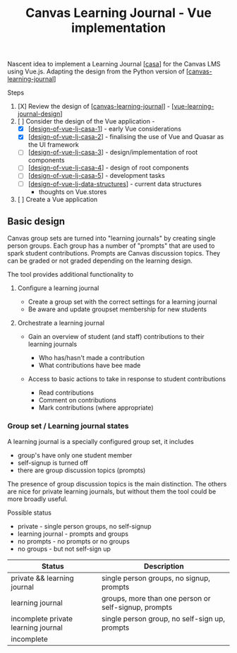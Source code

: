 ﻿---
backlinks:
- title: CASA Gallery
  url: /memex/sense/CASA/casa-gallery.html
tags: web-development, javascript, vue, canvas, casa
title: Canvas Learning Journal - Vue implementation
type: note
---
Nascent idea to implement a Learning Journal [[casa]] for the Canvas LMS using Vue.js. Adapting the design from the Python version of [[canvas-learning-journal]]

Steps

1. [X] Review the design of [[canvas-learning-journal]] - [[vue-learning-journal-design]]
2. [ ] Consider the design of the Vue application - 
   - [X] [[design-of-vue-lj-casa-1]] - early Vue considerations
   - [x] [[design-of-vue-lj-casa-2]] - finalising the use of Vue and Quasar as the UI framework 
   - [ ] [[design-of-vue-lj-casa-3]] - design/implementation of root components
   - [ ] [[design-of-vue-lj-casa-4]] - design of root components
   - [ ] [[design-of-vue-lj-casa-5]] - development tasks
   - [ ] [[design-of-vue-lj-data-structures]] - current data structures 
     - thoughts on Vue.stores

3. [ ] Create a Vue application

## Basic design

Canvas group sets are turned into "learning journals" by creating single person groups. Each group has a number of "prompts" that are used to spark student contributions. Prompts are Canvas discussion topics. They can be graded or not graded depending on the learning design.

The tool provides additional functionality to 

1. Configure a learning journal

   - Create a group set with the correct settings for a learning journal
   - Be aware and update groupset membership for new students
2. Orchestrate a learning journal

   - Gain an overview of student (and staff) contributions to their learning journals 

      - Who has/hasn't made a contribution
      - What contributions have bee made
   - Access to basic actions to take in response to student contributions

      - Read contributions
      - Comment on contributions
      - Mark contributions (where appropriate)

### Group set / Learning journal states

A learning journal is a specially configured group set, it includes

- group's have only one student member
- self-signup is turned off 
- there are group discussion topics (prompts)

The presence of group discussion topics is the main distinction. The others are nice for private learning journals, but without them the tool could be more broadly useful.

Possible status

- private - single person groups, no self-signup
- learning journal - prompts and groups
- no prompts - no prompts or no groups
- no groups - but not self-sign up

| Status | Description | 
|--------|-------------|
| private && learning journal | single person groups, no signup, prompts |
| learning journal | groups, more than one person or self-signup, prompts |
| incomplete private learning journal | single person group, no self-sign up, prompts |
| incomplete | 



[//begin]: # "Autogenerated link references for markdown compatibility"
[casa]: casa "Contextually Appropriate Scaffolding Assemblages (CASA)"
[canvas-learning-journal]: CASA/canvas-learning-journal "Canvas Learning Journal"
[vue-learning-journal-design]: vue-learning-journal-design "Vue learning journal design"
[design-of-vue-lj-casa-1]: design-of-vue-lj-casa-1 "Design of the VUE Learning Journal CASA"
[design-of-vue-lj-casa-2]: design-of-vue-lj-casa-2 "Design of Canvas Learning Journal CASA 2"
[design-of-vue-lj-casa-3]: design-of-vue-lj-casa-3 "Design of Canvas Learning Journal CASA 3"
[design-of-vue-lj-casa-4]: design-of-vue-lj-casa-4 "Design of root components - (Canvas Learning Journal CASA 4)"
[design-of-vue-lj-casa-5]: design-of-vue-lj-casa-5 "Development tasks - Canvas Learning Journal"
[design-of-vue-lj-data-structures]: design-of-vue-lj-data-structures "Design of Vue Learning Journal Data Structures"
[//end]: # "Autogenerated link references"